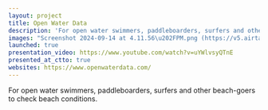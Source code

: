 ```yaml
---
layout: project
title: Open Water Data
description: 'For open water swimmers, paddleboarders, surfers and other beach-goers to check beach conditions. '
images: "Screenshot 2024-09-14 at 4.11.56\u202FPM.png (https://v5.airtableusercontent.com/v3/u/34/34/1729980000000/ai4dQ3mB_vUYtB81JAPo-A/ALzTLLBVPkqDxBZxSA4GxMZaK4T04DEUd1WEeLe6xI_oahU8xG7S9h5ZO5HgDdNPIv1DOnxKaExqHPojdTMfuAGQNpLvWS02GM0OrdEkpPxxdZURzP_naHerEdF4z9Tdn2Mct1WXgvIEimhYOzwc5gWtflktiiGu4imUMMoE07yGxAk2QgGxEZsgpwygwvs7/aSaF_2g0xOX6vv9AwegEMSLAe3YZkcfyZ_RpITQCQCg)"
launched: true
presentation_video: https://www.youtube.com/watch?v=uYWlvsyQTnE
presented_at_ctto: true
websites: https://www.openwaterdata.com/
---
```


For open water swimmers, paddleboarders, surfers and other beach-goers to check beach conditions. 